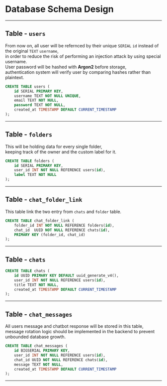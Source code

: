 # Database Schema Design

---

## Table - `users`
 
From now on, all user will be refernced by their unique `SERIAL` `id` instead of the original `TEXT` `username`,  
in order to reduce the risk of performing an injection attack by using special username.  
User password will be hashed with **Argon2** before storage,  
authentication system will verify user by comparing hashes rather than plaintext.  

```sql
CREATE TABLE users (
    id SERIAL PRIMARY KEY,
    username TEXT NOT NULL UNIQUE,
    email TEXT NOT NULL,
    password TEXT NOT NULL,
    created_at TIMESTAMP DEFAULT CURRENT_TIMESTAMP
);
```

---

## Table - `folders`

This will be holding data for every single folder,  
keeping track of the owner and the custom label for it.  

```sql
CREATE TABLE folders (
    id SERIAL PRIMARY KEY,
    user_id INT NOT NULL REFERENCE users(id),
    label TEXT NOT NULL
);
```

---

## Table - `chat_folder_link`

This table link the two entry from `chats` and `folder` table.

```sql
CREATE TABLE chat_folder_link (
    folder_id INT NOT NULL REFERENCE folders(id),
    chat_id  UUID NOT NULL REFERENCE chats(id),
    PRIMARY KEY (folder_id, chat_id)
);
```

---

## Table - `chats`

```sql
CREATE TABLE chats (
    id UUID PRIMARY KEY DEFAULT uuid_generate_v4(),
    user_id INT NOT NULL REFERENCE users(id),
    title TEXT NOT NULL,
    created_at TIMESTAMP DEFAULT CURRENT_TIMESTAMP
);
```

---

## Table - `chat_messages`

All users message and chatbot response will be stored in this table,  
message rotation logic should be implemented in the backend to prevent unbounded database growth.

```sql
CREATE TABLE chat_messages (
    id BIGSERIAL PRIMARY KEY,
    user_id INT NOT NULL REFERENCE users(id),
    chat_id UUID NOT NULL REFERENCE chats(id),
    message TEXT NOT NULL,
    created_at TIMESTAMP DEFAULT CURRENT_TIMESTAMP
);
```

---
